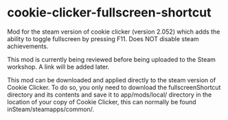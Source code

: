 # cookie-clicker-fullscreen-shortcut
Mod for the steam version of cookie clicker (version 2.052) which adds the ability to toggle fullscreen by pressing F11. Does NOT disable steam achievements.

This mod is currently being reviewed before being uploaded to the Steam workshop. A link will be added later.

This mod can be downloaded and applied directly to the steam version of Cookie Clicker. To do so, you only need to download the fullscreenShortcut directory and its contents and save it to app/mods/local/ directory in the location of your copy of Cookie Clicker, this can normally be found inSteam/steamapps/common/.
